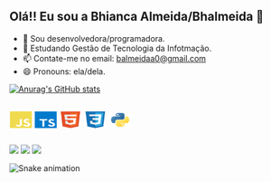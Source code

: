 ## Olá!! Eu sou a Bhianca Almeida/Bhalmeida 👋

- 🔭 Sou desenvolvedora/programadora.
- 🌱 Estudando Gestão de Tecnologia da Infotmação.
- 📫 Contate-me no email: balmeidaa0@gmail.com
- 😄 Pronouns: ela/dela.

[![Anurag's GitHub stats](https://github-readme-stats.vercel.app/api?username=Bhalmeida)](https://github.com/Bhalmeida/github-readme-stats)

<div style="display: inline_block"><br>
  <img align="center" alt="Rafa-Js" height="30" width="40" src="https://raw.githubusercontent.com/devicons/devicon/master/icons/javascript/javascript-plain.svg">
  <img align="center" alt="Rafa-Ts" height="30" width="40" src="https://raw.githubusercontent.com/devicons/devicon/master/icons/typescript/typescript-plain.svg">
  <img align="center" alt="Rafa-HTML" height="30" width="40" src="https://raw.githubusercontent.com/devicons/devicon/master/icons/html5/html5-original.svg">
  <img align="center" alt="Rafa-CSS" height="30" width="40" src="https://raw.githubusercontent.com/devicons/devicon/master/icons/css3/css3-original.svg">
  <img align="center" alt="Rafa-Python" height="30" width="40" src="https://raw.githubusercontent.com/devicons/devicon/master/icons/python/python-original.svg">
  </div>

 ##

<div> 
  
  <a href="https://instagram.com/bhianca_cca" target="_blank"><img src="https://img.shields.io/badge/-Instagram-%23E4405F?style=for-the-badge&logo=instagram&logoColor=white" target="_blank"></a>
  <a href = "mailto:balmeidaa0@gmail.com"><img src="https://img.shields.io/badge/-Gmail-%23333?style=for-the-badge&logo=gmail&logoColor=white" target="_blank"></a>
  <a href="https://www.linkedin.com/in/bhianca allmeida-45875016a" target="_blank"><img src="https://img.shields.io/badge/-LinkedIn-%230077B5?style=for-the-badge&logo=linkedin&logoColor=white" target="_blank"></a> 

</div>

 ![Snake animation](https://github.com/Bhalmeida/Bhalmeida/blob/output/github-contribution-grid-snake.svg)
